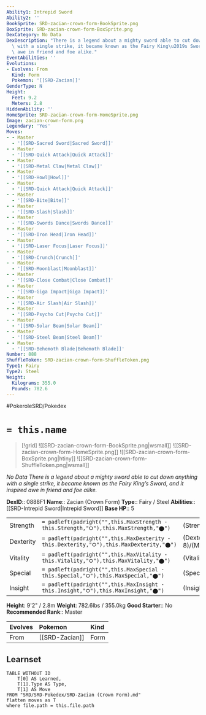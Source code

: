 ```yaml
---
Ability1: Intrepid Sword
Ability2: ''
BookSprite: SRD-zacian-crown-form-BookSprite.png
BoxSprite: SRD-zacian-crown-form-BoxSprite.png
DexCategory: No Data
DexDescription: "There is a legend about a mighty sword able to cut down anything\
  \ with a single strike, it became known as the Fairy King\u2019s Sword, and it inspired\
  \ awe in friend and foe alike."
EventAbilities: ''
Evolutions:
- Evolves: From
  Kind: Form
  Pokemon: '[[SRD-Zacian]]'
GenderType: N
Height:
  Feet: 9.2
  Meters: 2.8
HiddenAbility: ''
HomeSprite: SRD-zacian-crown-form-HomeSprite.png
Image: zacian-crown-form.png
Legendary: 'Yes'
Moves:
- - Master
  - '[[SRD-Sacred Sword|Sacred Sword]]'
- - Master
  - '[[SRD-Quick Attack|Quick Attack]]'
- - Master
  - '[[SRD-Metal Claw|Metal Claw]]'
- - Master
  - '[[SRD-Howl|Howl]]'
- - Master
  - '[[SRD-Quick Attack|Quick Attack]]'
- - Master
  - '[[SRD-Bite|Bite]]'
- - Master
  - '[[SRD-Slash|Slash]]'
- - Master
  - '[[SRD-Swords Dance|Swords Dance]]'
- - Master
  - '[[SRD-Iron Head|Iron Head]]'
- - Master
  - '[[SRD-Laser Focus|Laser Focus]]'
- - Master
  - '[[SRD-Crunch|Crunch]]'
- - Master
  - '[[SRD-Moonblast|Moonblast]]'
- - Master
  - '[[SRD-Close Combat|Close Combat]]'
- - Master
  - '[[SRD-Giga Impact|Giga Impact]]'
- - Master
  - '[[SRD-Air Slash|Air Slash]]'
- - Master
  - '[[SRD-Psycho Cut|Psycho Cut]]'
- - Master
  - '[[SRD-Solar Beam|Solar Beam]]'
- - Master
  - '[[SRD-Steel Beam|Steel Beam]]'
- - Master
  - '[[SRD-Behemoth Blade|Behemoth Blade]]'
Number: 888
ShuffleToken: SRD-zacian-crown-form-ShuffleToken.png
Type1: Fairy
Type2: Steel
Weight:
  Kilograms: 355.0
  Pounds: 782.6
---
```


#PokeroleSRD/Pokedex

# `= this.name`

> [!grid]
> ![[SRD-zacian-crown-form-BookSprite.png|wsmall]]
> ![[SRD-zacian-crown-form-HomeSprite.png]]
> ![[SRD-zacian-crown-form-BoxSprite.png|htiny]]
> ![[SRD-zacian-crown-form-ShuffleToken.png|wsmall]]


*No Data*
*There is a legend about a mighty sword able to cut down anything with a single strike, it became known as the Fairy King’s Sword, and it inspired awe in friend and foe alike.*

**DexID**:: 0888F1
**Name**:: Zacian (Crown Form)
**Type**:: Fairy / Steel
**Abilities**:: [[SRD-Intrepid Sword|Intrepid Sword]]
**Base HP**:: 5

|           |                                                                                        |                                          |
| --------- | -------------------------------------------------------------------------------------- | ---------------------------------------- |
| Strength  | `= padleft(padright("",this.MaxStrength - this.Strength,"⭘"),this.MaxStrength,"⬤")`    | (Strength::9)/(MaxStrength::9)   |
| Dexterity | `= padleft(padright("",this.MaxDexterity - this.Dexterity,"⭘"),this.MaxDexterity,"⬤")` | (Dexterity:: 8)/(MaxDexterity::8) |
| Vitality  | `= padleft(padright("",this.MaxVitality - this.Vitality,"⭘"),this.MaxVitality,"⬤")`    | (Vitality::6)/(MaxVitality::6)   |
| Special   | `= padleft(padright("",this.MaxSpecial - this.Special,"⭘"),this.MaxSpecial,"⬤")`       | (Special::5)/(MaxSpecial::5)     |
| Insight   | `= padleft(padright("",this.MaxInsight - this.Insight,"⭘"),this.MaxInsight,"⬤")`       | (Insight::6)/(MaxInsight::6)     |

**Height**: 9'2" / 2.8m
**Weight**: 782.6lbs / 355.0kg
**Good Starter**:: No
**Recommended Rank**:: Master

| Evolves   | Pokemon        | Kind   |
|:----------|:---------------|:-------|
| From      | [[SRD-Zacian]] | Form   |

## Learnset

```dataview
TABLE WITHOUT ID
    T[0] AS Learned,
    T[1].Type AS Type,
    T[1] AS Move
FROM "SRD/SRD-Pokedex/SRD-Zacian (Crown Form).md"
flatten moves as T
where file.path = this.file.path
```
